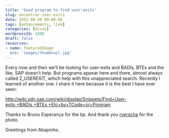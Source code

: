 ```yaml
---
title: 'Good program to find user-exits'
slug: encontrar-user-exits
date: 2012-08-20 09:00:00
tags: [enhancements, link]
categories: [dicas]
wordpressId: 1898
draft: false
resources:
- name: featuredImage
  src: 'images/thumbnail.jpg'
---
```

Every now and then we’ll be looking for user-exits and BADIs, BTEs and the like. SAP doesn’t help. But programs appear here and there, almost always called Z_USEREXIT, which help with this unappreciated search. Recently I learned of another one. I share it here because it is the best I have ever seen:

<http://wiki.sdn.sap.com/wiki/display/Snippets/Find+User-exits,+BADIs,+BTEs,+Etc+by+TCode+or+Program>

Thanks to Bruno Esperança for the tip.
And thank you [rverscha][1] for the photo.

Greetings from Abapinho.

   [1]: http://www.flickr.com/photos/rodrigo_verschae/3709407548/
